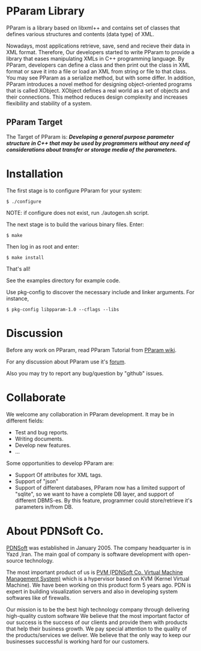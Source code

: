 # PParam Library

PParam is a library based on libxml++ and contains set of classes that defines
various structures and contents (data type) of XML.

Nowadays, most applications retrieve, save, send and recieve their data in XML
format. Therefore, Our developers started to write PParam to provide a library
that eases manipulating XMLs in C++ programming language. By PParam, developers
can define a class and then print out the class in XML format or save it into a
file or load an XML from string or file to that class. You may see PParam 
as a serialize method, but with some differ.
In addition, PParam introduces a novel method for designing object-oriented
programs that is called XObject. XObject defines a real world as a set of
objects and their connections. This method reduces design complexity and
increases flexibility and stability of a system.

## PParam Target

The Target of PParam is: <i><b>Developing a general purpose parameter structure in C++ that may be used by programmers without any need of considerations about transfer or storage media of the parameters.</b></i>

# Installation

The first stage is to configure PParam for your system:
```shell
$ ./configure
```

NOTE: if configure does not exist, run ./autogen.sh script.

The next stage is to build the various binary files. Enter:
```shell
$ make
```

Then log in as root and enter:
```shell
$ make install
```
That's all!

See the examples directory for example code.

Use pkg-config to discover the necessary include and linker arguments. For
instance,
```shell
$ pkg-config libpparam-1.0 --cflags --libs
```

# Discussion

Before any work on PParam, read PParam Tutorial from [PParam wiki](http://pdnsoft.com/en/web/pdnen/wiki/-/wiki/Main/PParam).

For any discussion about PParam use it's [forum](http://pdnsoft.com/en/web/pdnen/forum/-/message_boards/category/423811).

Also you may try to report any bug/question by "github" issues.

# Collaborate

We welcome any collaboration in PParam development. It may be in different fields:
* Test and bug reports.
* Writing documents.
* Develop new features.
* ... 

Some opportunities to develop PParam are:
* Support Of attributes for XML tags.
* Support of "json"
* Support of different databases, PParam now has a limited support of "sqlite", so we want to have a complete DB layer, and support of different DBMS-es. By this feature, programmer could store/retrieve it's parameters in/from DB.

# About PDNSoft Co.

[PDNSoft](http://www.pdnsoft.com) was established in  January 2005. The company headquarter is in Yazd ,Iran. The main goal of company is software development with open-source technology.

The most important product of us is [PVM (PDNSoft Co. Virtual Machine Management System)](http://pdnsoft.com/en/web/pdnen/pvm) which is a hypervisor based on KVM (Kernel Virtual Machine). We have been working on this product form 5 years ago. PDN is expert in building visualization servers and also in developing system softwares like of firewalls.

Our mission is to be the best high technology company through delivering  high-quality custom software
We believe that the most important factor of our success is the success of our clients and provide them with products that help their business growth. We pay special attention to the quality  of the products/services  we deliver. We believe that the only way to keep our businesses successful is working hard for our customers.

